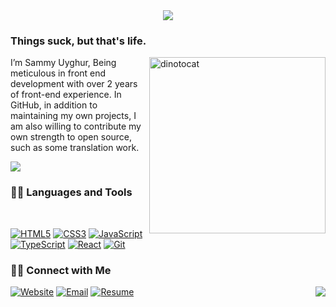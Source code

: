 <div align="center">
  <img src="https://miever.net/home.png" />
</div>

### Things suck, but that's life.

<div>
  <img align="right" src="https://octodex.github.com/images/dinotocat.png" alt="dinotocat" style="width:282px;" />
  <p>
    I’m Sammy Uyghur, Being meticulous in front end development with over 2 years of front-end experience. In GitHub, in addition to maintaining my own projects, I am also willing to contribute my own strength to open source, such as some translation work.
  </p>
</div>
<div>
  <img align="top" src="https://github-readme-stats-ten-gilt.vercel.app/api?username=Miever1&count_private=true&show_icons=true&theme=radical&include_all_commits=true" />
</div>

### 👨‍💻 Languages and Tools

<br />

[![HTML5](https://img.shields.io/badge/-HTML5-E34F26?style=flat&logo=html5&logoColor=white&link=https://github.com/Miever1)](https://github.com/Miever1) 
[![CSS3](https://img.shields.io/badge/-CSS3-1572B6?style=flat&logo=css3&link=https://github.com/Miever1)](https://github.com/Miever1) 
[![JavaScript](https://img.shields.io/badge/-JavaScript-black?style=flat&logo=javascript&link=https://github.com/Miever1)](https://github.com/Miever1) 
[![TypeScript](https://img.shields.io/badge/-TypeScript-black?style=flat&logo=typescript&link=https://github.com/Miever1)](https://github.com/Miever1) 
[![React](https://img.shields.io/badge/-React-black?style=flat&logo=react&link=https://github.com/Miever1)](https://github.com/Miever1) 
[![Git](https://img.shields.io/badge/-Git-black?style=flat&logo=git&link=https://github.com/Miever1)](https://github.com/Miever1) 


### 🤝🏻 Connect with Me

<p>
<a href="https://miever.net" target="_blank"><img alt="Website" src="https://img.shields.io/badge/Website-https://miever.net-yellow?style=flat&logo=google-chrome&logoColor=red"></a>
<a href="mailto:miever1@163.com"><img alt="Email" src="https://img.shields.io/badge/Email-miever1@163.com-green?style=flat&logo=gmail&logoColor=violet"></a>
<a href="https://rxresu.me/imiever7/miever" target="_blank"><img alt="Resume" src="https://img.shields.io/badge/Resume-https://rxresu.me-12aa9c?style=flat&logo=readme&logoColor=#ccc"></a>
<img align="right" src="https://hits.seeyoufarm.com/api/count/incr/badge.svg?url=https%3A%2F%2Fgithub.com%2FMiever1%2FMiever1%2F&count_bg=%23F03752&title_bg=%232B73AF&icon=codeigniter.svg&icon_color=%23E7E7E7&title=Visitor+Counts&edge_flat=false" />
</p>

